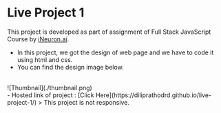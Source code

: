
# Live Project 1

This project is developed as part of assignment of Full Stack JavaScript Course by [iNeuron.ai](https://ineuron.ai/).

- In this project, we got the design of web page and we have to code it using html and css.
- You can find the design image below.
<br>
![Thumbnail](./thumbnail.png)
<br>
- Hosted link of project : [Click Here](https://diliprathodrd.github.io/live-project-1/)
> This project is not responsive.